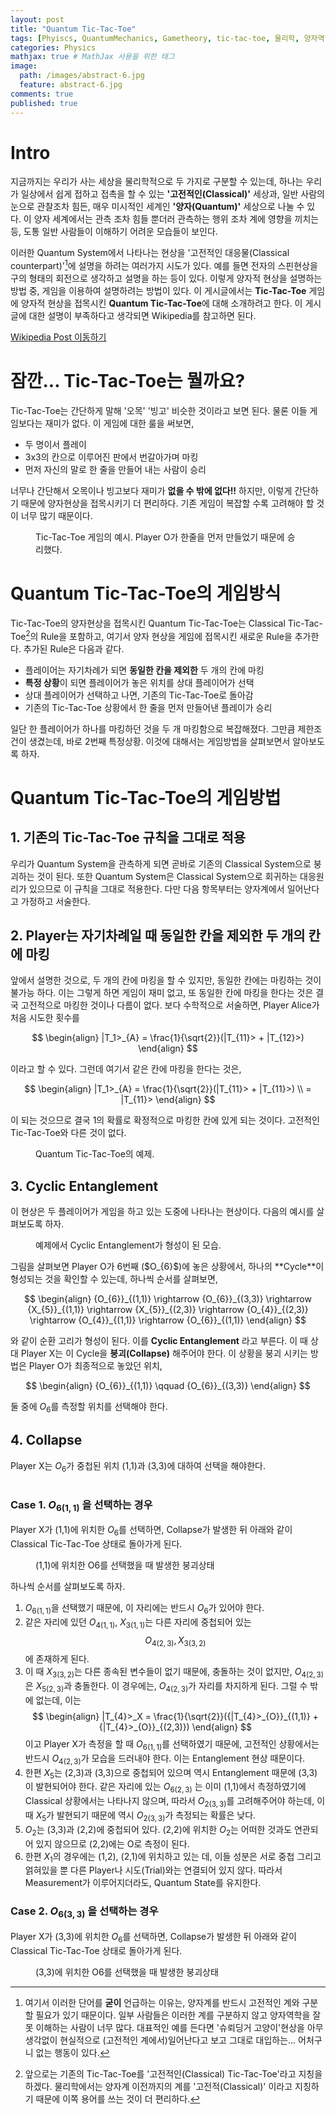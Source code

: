 ```yaml
---
layout: post
title: "Quantum Tic-Tac-Toe"
tags: [Phyiscs, QuantumMechanics, Gametheory, tic-tac-toe, 물리학, 양자역학, 게임이론, 틱택토] # 태그 입력
categories: Physics
mathjax: true # MathJax 사용을 위한 태그
image:
  path: /images/abstract-6.jpg
  feature: abstract-6.jpg
comments: true
published: true
---
```


# Intro
지금까지는 우리가 사는 세상을 물리학적으로 두 가지로 구분할 수 있는데, 하나는 우리가 일상에서 쉽게 접하고 접촉을 할 수 있는 
**'고전적인(Classical)'** 세상과, 일반 사람의 눈으로 관찰조차 힘든, 매우 미시적인 세계인 **'양자(Quantum)'** 세상으로 나눌 수 있다.
이 양자 세계에서는 관측 조차 힘들 뿐더러 관측하는 행위 조차 계에 영향을 끼치는 등, 도통 일반 사람들이 이해하기 어려운 모습들이
보인다.

이러한 Quantum System에서 나타나는 현상을 '고전적인 대응물(Classical counterpart)'[^1]에 설명을 하려는 여러가지 시도가 있다.
예를 들면 전자의 스핀현상을 구의 형태의 회전으로 생각하고 설명을 하는 등이 있다. 이렇게 양자적 현상을 설명하는 방법 중, 
게임을 이용하여 설명하려는 방법이 있다. 이 게시글에서는 **Tic-Tac-Toe** 게임에 양자적 현상을 접목시킨 
**Quantum Tic-Tac-Toe**에 대해 소개하려고 한다. 이 게시글에 대한 설명이 부족하다고 생각되면 Wikipedia를 참고하면 된다.

<div markdown="0"><a href="https://en.wikipedia.org/wiki/Quantum_tic-tac-toe" class="btn btn-info">Wikipedia Post 이동하기</a></div>

# 잠깐... Tic-Tac-Toe는 뭘까요?
Tic-Tac-Toe는 간단하게 말해 '오목' '빙고' 비슷한 것이라고 보면 된다. 물론 이들 게임보다는 재미가 없다. 이 게임에 대한 룰을 써보면,

* 두 명이서 플레이
* 3x3의 칸으로 이루어진 판에서 번갈아가며 마킹
* 먼저 자신의 말로 한 줄을 만들어 내는 사람이 승리

너무나 간단해서 오목이나 빙고보다 재미가 **없을 수 밖에 없다!!** 하지만, 이렇게 간단하기 때문에 양자현상을 접목시키기 더 편리하다.
기존 게임이 복잡할 수록 고려해야 할 것이 너무 많기 때문이다. 

<figure>
	<img src="/images/Classical Tic-Tac-Toe.png" alt="" class="center">
	<figcaption>Tic-Tac-Toe 게임의 예시. Player O가 한줄을 먼저 만들었기 때문에 승리했다.</figcaption>
</figure>

# Quantum Tic-Tac-Toe의 게임방식
Tic-Tac-Toe의 양자현상을 접목시킨 Quantum Tic-Tac-Toe는 Classical Tic-Tac-Toe[^2]의 Rule을 포함하고, 여기서 양자 현상을 게임에 접목시킨 
새로운 Rule을 추가한다. 추가된 Rule은 다음과 같다.

* 플레이어는 자기차례가 되면 **동일한 칸을 제외한** 두 개의 칸에 마킹
* **특정 상황**이 되면 플레이어가 놓은 위치를 상대 플레이어가 선택
* 상대 플레이어가 선택하고 나면, 기존의 Tic-Tac-Toe로 돌아감
* 기존의 Tic-Tac-Toe 상황에서 한 줄을 먼저 만들어낸 플레이가 승리

일단 한 플레이어가 하나를 마킹하던 것을 두 개 마킹함으로 복잡해졌다. 그만큼 제한조건이 생겼는데, 바로 2번째 특정상황. 이것에 대해서는
게임방법을 살펴보면서 알아보도록 하자.

# Quantum Tic-Tac-Toe의 게임방법
## 1. 기존의 Tic-Tac-Toe 규칙을 그대로 적용
  우리가 Quantum System을 관측하게 되면 곧바로 기존의 Classical System으로 붕괴하는 것이 된다. 또한 Quantum System은
  Classical System으로 회귀하는 대응원리가 있으므로 이 규칙을 그대로 적용한다. 다만 다음 항목부터는 양자계에서 일어난다고
  가정하고 서술한다.

## 2. Player는 자기차례일 때 **동일한 칸을 제외한** 두 개의 칸에 마킹
  앞에서 설명한 것으로, 두 개의 칸에 마킹을 할 수 있지만, 동일한 칸에는 마킹하는 것이 불가능 하다. 이는 그렇게 하면 게임이
  재미 없고, 또 동일한 칸에 마킹을 한다는 것은 결국 고전적으로 마킹한 것이나 다름이 없다. 보다 수학적으로 서술하면, 
  Player Alice가 처음 시도한 횟수를
  
  $$
  \begin{align}
  |T_1>_{A} = \frac{1}{\sqrt{2}}(|T_{11}> + |T_{12}>)
  \end{align}
  $$
  
  이라고 할 수 있다. 그런데 여기서 같은 칸에 마킹을 한다는 것은,
  
  $$
  \begin{align}
  |T_1>_{A} = \frac{1}{\sqrt{2}}(|T_{11}> + |T_{11}>) \\
  = |T_{11}>
  \end{align}
  $$
  
  이 되는 것으므로 결국 1의 확률로 확정적으로 마킹한 칸에 있게 되는 것이다. 고전적인 Tic-Tac-Toe와 다른 것이 없다.
  <figure>
	<img src="/images/Quantum Tic-Tac-Toe.png" alt="" class="center">
	<figcaption>Quantum Tic-Tac-Toe의 예제.</figcaption>
  </figure>

## 3. Cyclic Entanglement
  이 현상은 두 플레이어가 게임을 하고 있는 도중에 나타나는 현상이다. 다음의 예시를 살펴보도록 하자.
  <figure>
	<img src="/images/Cyclic Entanglement.png" alt="" class="center">
	<figcaption>예제에서 Cyclic Entanglement가 형성이 된 모습.</figcaption>
  </figure>
  그림을 살펴보면 Player O가 6번째 ($O_{6}$)에 놓은 상황에서, 하나의 **Cycle**이 형성되는 것을 확인할 수 있는데,
  하나씩 순서를 살펴보면,
  
  $$
  \begin{align}
  {O_{6}}_{(1,1)} \rightarrow {O_{6}}_{(3,3)} \rightarrow {X_{5}}_{(1,1)} \rightarrow {X_{5}}_{(2,3)} \rightarrow {O_{4}}_{(2,3)} 
  \rightarrow {O_{4}}_{(1,1)} \rightarrow {O_{6}}_{(1,1)}
  \end{align}
  $$
  
  와 같이 순환 고리가 형성이 된다. 이를 **Cyclic Entanglement** 라고 부른다. 이 때 상대 Player X는 이 Cycle을 **붕괴(Collapse)**
  해주어야 한다. 이 상황을 붕괴 시키는 방법은 Player O가 최종적으로 놓았던 위치,
  
  $$
  \begin{align}
  {O_{6}}_{(1,1)} \qquad {O_{6}}_{(3,3)}
  \end{align}
  $$
  
  둘 중에 $O_{6}$를 측정할 위치를 선택해야 한다.

## 4. Collapse
  Player X는 ${O_{6}}$가 중첩된 위치 (1,1)과 (3,3)에 대하여 선택을 해야한다.
  <figure>
	<img src="/images/Cyclic Entanglement O6.png" alt="" class="center">
  </figure>

### Case 1. ${O_{6}}_{(1,1)}$ 을 선택하는 경우
  Player X가 (1,1)에 위치한 ${O_{6}}$를 선택하면, Collapse가 발생한 뒤 아래와 같이 Classical Tic-Tac-Toe 상태로 돌아가게 된다.
  <figure>
	<img src="/images/Collapse_O6(1,1).png" alt="" class="center">
	<figcaption>(1,1)에 위치한 O6를 선택했을 때 발생한 붕괴상태</figcaption>
  </figure>
  하나씩 순서를 살펴보도록 하자.

  1. ${O_{6}}_{(1,1)}$을 선택했기 때문에, 이 자리에는 반드시 $O_6$가 있어야 한다.
  2. 같은 자리에 있던 ${{O_{4}}_{(1,1)}}$, ${{X_{3}}_{(1,1)}}$는 다른 자리에 중첩되어 있는 
  $${O_{4}}_{(2,3)}, {X_{3}}_{(3,2)}$$ 에 존재하게 된다.
  3. 이 때 ${X_{3}}_{(3,2)}$는 다른 종속된 변수들이 없기 때문에, 충돌하는 것이 없지만,
  ${O_{4}}_{(2,3)}$은 ${X_{5}}_{(2,3)}$과 충돌한다. 이 경우에는, ${{O_{4}}_{(2,3)}}$가 자리를 차지하게 된다.
  그럴 수 밖에 없는데, 이는
  $$
  \begin{align}
  |T_{4}>_X = \frac{1}{\sqrt{2}}({|T_{4}>_{O}}_{(1,1)} + {|T_{4}>_{O}}_{(2,3)})
  \end{align}
  $$
  이고 Player X가 측정을 할 때 ${O_{6}}_{(1,1)}$를 선택하였기 때문에, 고전적인 상황에서는 반드시 
  ${O_{4}}_{(2,3)}$가 모습을 드러내야 한다. 이는 Entanglement 현상 때문이다.
  4. 한편 ${X_{5}}$는 (2,3)과 (3,3)으로 중첩되어 있으며 역시 Entanglement 때문에 (3,3)이 발현되어야 한다.
  같은 자리에 있는 ${O_{6}}_{(2,3)}$ 는 이미 (1,1)에서 측정하였기에 Classical 상황에서는 나타나지 않으며, 따라서
  ${O_{2}}_{(3,3)}$를 고려해주어야 하는데, 이 때 ${X_{5}}$가 발현되기 때문에 역시 ${O_{2}}_{(3,3)}$가 측정되는
  확률은 낮다.
  5. ${O_{2}}$는 (3,3)과 (2,2)에 중첩되어 있다. (2,2)에 위치한 ${O_{2}}$는 어떠한 것과도 연관되어
  있지 않으므로 (2,2)에는 O로 측정이 된다.
  6. 한편 ${X_{1}}$의 경우에는 (1,2), (2,1)에 위치하고 있는 데, 이들 성분은 서로 중첩 그리고 얽혀있을 뿐
  다른 Player나 시도(Trial)와는 연결되어 있지 않다. 따라서 Measurement가 이루어지더라도, Quantum State를 유지한다.

### Case 2. ${O_{6}}_{(3,3)}$ 을 선택하는 경우
  Player X가 (3,3)에 위치한 ${O_{6}}$를 선택하면, Collapse가 발생한 뒤 아래와 같이 Classical Tic-Tac-Toe 상태로 돌아가게 된다.
  <figure>
	<img src="/images/Collapse_O6(3,3).png" alt="" class="center">
	<figcaption>(3,3)에 위치한 O6를 선택했을 때 발생한 붕괴상태</figcaption>
  </figure>

[^1]: 여기서 이러한 단어를 **굳이** 언급하는 이유는, 양자계를 반드시 고전적인 계와 구분할 필요가 있기 때문이다. 일부 사람들은 이러한 계를 구분하지 않고 양자역학을 잘못 이해하는 사람이 너무 많다. 대표적인 예를 든다면 '슈뢰딩거 고양이'현상을 아무 생각없이 현실적으로 (고전적인 계에서)일어난다고 보고 그대로 대입하는... 어처구니 없는 행동이 있다.
[^2]: 앞으로는 기존의 Tic-Tac-Toe를 '고전적인(Classical) Tic-Tac-Toe'라고 지칭을 하겠다. 물리학에서는 양자계 이전까지의 계를 '고전적(Classical)' 이라고 지칭하기 때문에 이쪽 용어를 쓰는 것이 더 편리하다.
